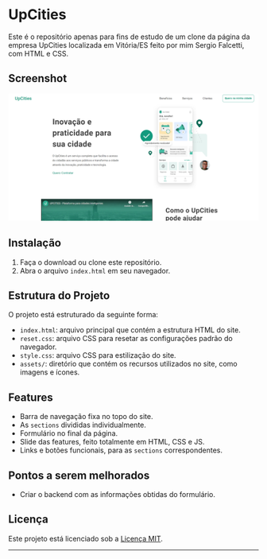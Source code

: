 # UpCities

Este é o repositório apenas para fins de estudo de um clone da página da empresa UpCities localizada em Vitória/ES feito por mim Sergio Falcetti, com HTML e CSS.

## Screenshot

![Screenshot UpCities](assets/screenshot.png#vitrinedev)

## Instalação

1. Faça o download ou clone este repositório.
2. Abra o arquivo `index.html` em seu navegador.

## Estrutura do Projeto

O projeto está estruturado da seguinte forma:

- `index.html`: arquivo principal que contém a estrutura HTML do site.
- `reset.css`: arquivo CSS para resetar as configurações padrão do navegador.
- `style.css`: arquivo CSS para estilização do site.
- `assets/`: diretório que contém os recursos utilizados no site, como imagens e ícones.

## Features

- Barra de navegação fixa no topo do site.
- As `sections` divididas individualmente.
- Formulário no final da página.
- Slide das features, feito totalmente em HTML, CSS e JS.
- Links e botões funcionais, para as `sections` correspondentes.

## Pontos a serem melhorados

- Criar o backend com as informações obtidas do formulário.

## Licença

Este projeto está licenciado sob a [Licença MIT](LICENSE).

---

